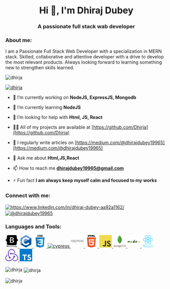 <h1 align="center">Hi 👋, I'm Dhiraj Dubey</h1>
<h3 align="center">A passionate full stack wab developer</h3>

<h3>About me: </h3><span>I am a Passionate Full Stack Web Developer with a specialization in MERN stack. Skilled, collaborative and attentive developer with a drive to develop the most relevant products. Always looking forward to learning something new to strengthen skills learned.</span>


<p align="left"> <img src="https://komarev.com/ghpvc/?username=dhirja&label=Profile%20views&color=0e75b6&style=flat" alt="dhirja" /> </p>

<p align="left"> <a href="https://github.com/ryo-ma/github-profile-trophy"><img src="https://github-profile-trophy.vercel.app/?username=dhirja" alt="dhirja" /></a> </p>

- 🔭 I’m currently working on **NodeJS, ExpressJS, Mongodb**

- 🌱 I’m currently learning **NodeJS**

- 🤝 I’m looking for help with **Html, JS, React**

- 👨‍💻 All of my projects are available at [https://github.com/Dhirja](https://github.com/Dhirja)

- 📝 I regularly write articles on [https://medium.com/@dhirajdubey19965](https://medium.com/@dhirajdubey19965)

- 💬 Ask me about **Html,JS,React**

- 📫 How to reach me **dhirajdubey19965@gmail.com**

- ⚡ Fun fact **I am always keep myself calm and focused to my works**

<h3 align="left">Connect with me:</h3>
<p align="left">
<a href="https://linkedin.com/in/https://www.linkedin.com/in/dhiraj-dubey-aa92a1162/" target="blank"><img align="center" src="https://raw.githubusercontent.com/rahuldkjain/github-profile-readme-generator/master/src/images/icons/Social/linked-in-alt.svg" alt="https://www.linkedin.com/in/dhiraj-dubey-aa92a1162/" height="30" width="40" /></a>
<a href="https://medium.com/@dhirajdubey19965" target="blank"><img align="center" src="https://raw.githubusercontent.com/rahuldkjain/github-profile-readme-generator/master/src/images/icons/Social/medium.svg" alt="@dhirajdubey19965" height="30" width="40" /></a>
</p>

<h3 align="left">Languages and Tools:</h3>
<p align="left"> <a href="https://getbootstrap.com" target="_blank" rel="noreferrer"> <img src="https://raw.githubusercontent.com/devicons/devicon/master/icons/bootstrap/bootstrap-plain-wordmark.svg" alt="bootstrap" width="40" height="40"/> </a> <a href="https://www.cprogramming.com/" target="_blank" rel="noreferrer"> <img src="https://raw.githubusercontent.com/devicons/devicon/master/icons/c/c-original.svg" alt="c" width="40" height="40"/> </a> <a href="https://www.w3schools.com/css/" target="_blank" rel="noreferrer"> <img src="https://raw.githubusercontent.com/devicons/devicon/master/icons/css3/css3-original-wordmark.svg" alt="css3" width="40" height="40"/> </a> <a href="https://www.cypress.io" target="_blank" rel="noreferrer"> <img src="https://raw.githubusercontent.com/simple-icons/simple-icons/6e46ec1fc23b60c8fd0d2f2ff46db82e16dbd75f/icons/cypress.svg" alt="cypress" width="40" height="40"/> </a> <a href="https://expressjs.com" target="_blank" rel="noreferrer"> <img src="https://raw.githubusercontent.com/devicons/devicon/master/icons/express/express-original-wordmark.svg" alt="express" width="40" height="40"/> </a> <a href="https://www.w3.org/html/" target="_blank" rel="noreferrer"> <img src="https://raw.githubusercontent.com/devicons/devicon/master/icons/html5/html5-original-wordmark.svg" alt="html5" width="40" height="40"/> </a> <a href="https://developer.mozilla.org/en-US/docs/Web/JavaScript" target="_blank" rel="noreferrer"> <img src="https://raw.githubusercontent.com/devicons/devicon/master/icons/javascript/javascript-original.svg" alt="javascript" width="40" height="40"/> </a> <a href="https://www.mongodb.com/" target="_blank" rel="noreferrer"> <img src="https://raw.githubusercontent.com/devicons/devicon/master/icons/mongodb/mongodb-original-wordmark.svg" alt="mongodb" width="40" height="40"/> </a> <a href="https://nodejs.org" target="_blank" rel="noreferrer"> <img src="https://raw.githubusercontent.com/devicons/devicon/master/icons/nodejs/nodejs-original-wordmark.svg" alt="nodejs" width="40" height="40"/> </a> <a href="https://reactjs.org/" target="_blank" rel="noreferrer"> <img src="https://raw.githubusercontent.com/devicons/devicon/master/icons/react/react-original-wordmark.svg" alt="react" width="40" height="40"/> </a> <a href="https://redux.js.org" target="_blank" rel="noreferrer"> <img src="https://raw.githubusercontent.com/devicons/devicon/master/icons/redux/redux-original.svg" alt="redux" width="40" height="40"/> </a> <a href="https://www.typescriptlang.org/" target="_blank" rel="noreferrer"> <img src="https://raw.githubusercontent.com/devicons/devicon/master/icons/typescript/typescript-original.svg" alt="typescript" width="40" height="40"/> </a> </p>

<p><img align="left" src="https://github-readme-stats.vercel.app/api/top-langs?username=dhirja&show_icons=true&locale=en&layout=compact" alt="dhirja" /></p>

<p>&nbsp;<img align="center" src="https://github-readme-stats.vercel.app/api?username=dhirja&show_icons=true&locale=en" alt="dhirja" /></p>

<p><img align="center" src="https://github-readme-streak-stats.herokuapp.com/?user=dhirja&" alt="dhirja" /></p>
